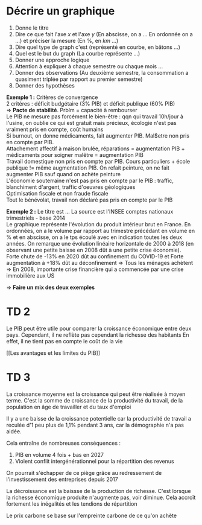 # Décrire un graphique
1. Donne le titre
2. Dire ce que fait l'axe $x$ et l'axe $y$ (En abscisse, on a ... En ordonnée on a ...) et préciser la mesure (En %, en $km$ ...)
3. Dire quel type de graph c'est (représenté en courbe, en bâtons ...)
4. Quel est le but du graph (La courbe représente ...)
5. Donner une approche logique
6. Attention à expliquer à chaque semestre ou chaque mois ...
7. Donner des observations (Au deuxième semestre, la consommation a quasiment triplée par rapport au premier semestre)
8. Donner des hypothèses

**Exemple 1 :**
	Critères de convergence  
	2 critères : déficit budgétaire (3% PIB) et déficit publique (60% PIB) ⇒ **Pacte de stabilité**. Prblm = capacité à rembourser  
	Le PIB ne mesure pas forcément le bien-être : qqn qui travail 10h/jour à l'usine, on oublie ce qui est gratuit mais précieux, écologie n'est pas vraiment pris en compte, coût humains  
	Si burnout, on donne médicaments, fait augmenter PIB. Mal$etre non pris en compte par PIB.  
	Attachement affectif à maison brulée, réparations = augmentation PIB + médicaments pour soigner malêtre = augmentation PIB  
	Travail domestique non pris en compte par PIB. Cours particuliers + école publique != même augmentation PIB. On refait peinture, on ne fait augmenter PIB sauf quand on achète peinture  
	L'économie souterraine n'est pas pris en compte par le PIB : traffic, blanchiment d'argent, traffic d'oeuvres géologiques  
	Optimisation fiscale et non fraude fiscale  
	Tout le bénévolat, travail non déclaré pas pris en compte par le PIB

**Exemple 2 :**
	Le titre est ... La source est l'INSEE comptes nationaux trimestriels - base 2014  
	Le graphique représente l'évolution du produit intérieur brut en France. En ordonnées, on a le volume par rapport au trimestre précédant en volume en % et en abscisse, on a le tps écoulé avec en indication toutes les deux années. On remarque une évolution linéaire horizontale de 2000 à 2018 (en observant une petite baisse en 2008 dût à une petite crise économie).  
	Forte chute de -13% en 2020 dût au confinement du COVID-19 et Forte augmentation à +18% dût au déconfinement ⇒ Tous les ménages achètent
	⇒ En 2008, importante crise financière qui a commencée par une crise immobilière aux US


⇒ **Faire un mix des deux exemples**
# TD 2
Le PIB peut être utile pour comparer la croissance économique entre deux pays. Cependant, il ne reflète pas cependant la richesse des habitants
En effet, il ne tient pas en compte le coût de la vie

[[Les avantages et les limites du PIB]]

# TD 3
La croissance moyenne est la croissance qui peut être réalisée à moyen terme. C'est la somme de croissance de la productivité du travail, de la population en âge de travailler et du taux d'emploi

Il y a une baisse de la croissance potentielle car la productivité de travail a reculée d'1 peu plus de 1,1% pendant 3 ans, car la démographie n'a pas aidée.

Cela entraîne de nombreuses conséquences :
1. PIB en volume 4 fois  + bas en 2027
2. Violent conflit intergénérationnel pour la répartition des revenus

On pourrait s'échapper de ce piège grâce au redressement de l'investissement des entreprises depuis 2017


La décroissance est la baissse de la production de richesse. C'est lorsque la richesse économique produite n'augmente pas, voir diminue. Cela accroît fortement les inégalités et les tendions de répartition

Le prix carbone se base sur l'empreinte carbone de ce qu'on achète